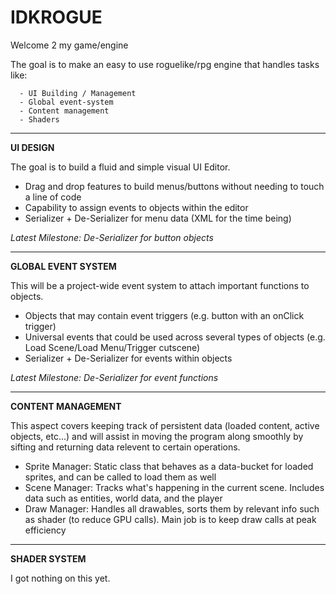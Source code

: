 # IDKROGUE

Welcome 2 my game/engine


The goal is to make an easy to use roguelike/rpg engine that handles tasks like:
      
      - UI Building / Management
      - Global event-system 
      - Content management
      - Shaders


________________________________________________________________________________


  <b>UI DESIGN</b>

The goal is to build a fluid and simple visual UI Editor. 

  - Drag and drop features to build menus/buttons without needing to touch a line of code 
  - Capability to assign events to objects within the editor 
  - Serializer + De-Serializer for menu data (XML for the time being)

<i>Latest Milestone: De-Serializer for button objects</i>
  
  
________________________________________________________________________________

  <b>GLOBAL EVENT SYSTEM</b>

This will be a project-wide event system to attach important functions to objects.

  - Objects that may contain event triggers (e.g. button with an onClick trigger)
  - Universal events that could be used across several types of objects (e.g. Load Scene/Load Menu/Trigger cutscene) 
  - Serializer + De-Serializer for events within objects

<i>Latest Milestone: De-Serializer for event functions</i>

________________________________________________________________________________

  <b>CONTENT MANAGEMENT</b>

This aspect covers keeping track of persistent data (loaded content, active objects, etc...) and will assist
in moving the program along smoothly by sifting and returning data relevent to certain operations.

  - Sprite Manager: Static class that behaves as a data-bucket for loaded sprites, and can be called to load them as well
  - Scene Manager: Tracks what's happening in the current scene. Includes data such as entities, world data, and the player
  - Draw Manager: Handles all drawables, sorts them by relevant info such as shader (to reduce GPU calls). Main job is to keep draw calls at peak efficiency
________________________________________________________________________________

<b>SHADER SYSTEM</b>

I got nothing on this yet.
